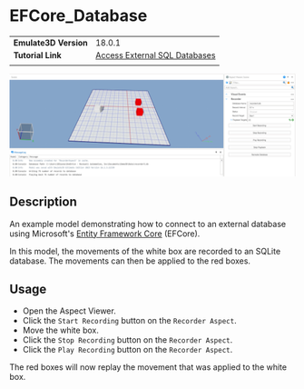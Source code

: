 # EFCore_Database
|||
|-|-|
|**Emulate3D Version**|18.0.1|
|**Tutorial Link**|[Access External SQL Databases](https://store.sim3d.com/demo3d_2025/access_external_sql_databases)|
|||

![alt text](efcore_database.png)

## Description
An example model demonstrating how to connect to an external database using Microsoft's [Entity Framework Core](https://learn.microsoft.com/en-us/ef/core/) (EFCore).

In this model, the movements of the white box are recorded to an SQLite database. The movements can then be applied to the red boxes.

## Usage
- Open the Aspect Viewer.
- Click the `Start Recording` button on the `Recorder Aspect`.
- Move the white box.
- Click the `Stop Recording` button on the `Recorder Aspect`.
- Click the `Play Recording` button on the `Recorder Aspect`.

The red boxes will now replay the movement that was applied to the white box.

